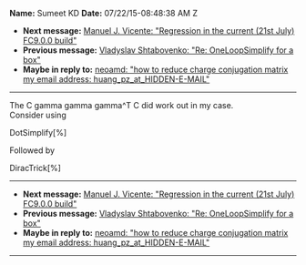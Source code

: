 **Name:** Sumeet KD
**Date:** 07/22/15-08:48:38 AM Z

  - **Next message:** [Manuel J. Vicente: "Regression in the current
    (21st July) FC9.0.0 build"](0952.html)
  - **Previous message:** [Vladyslav Shtabovenko: "Re: OneLoopSimplify
    for a box"](0950.html)
  - **Maybe in reply to:** [neoamd: "how to reduce charge conjugation
    matrix my email address: huang\_pz_at_HIDDEN-E-MAIL"](0509.html)

-----

The C gamma gamma gamma^T C did work out in my case.  
Consider using  

DotSimplify[%]  

Followed by  

DiracTrick[%]  

-----

  - **Next message:** [Manuel J. Vicente: "Regression in the current
    (21st July) FC9.0.0 build"](0952.html)
  - **Previous message:** [Vladyslav Shtabovenko: "Re: OneLoopSimplify
    for a box"](0950.html)
  - **Maybe in reply to:** [neoamd: "how to reduce charge conjugation
    matrix my email address: huang\_pz_at_HIDDEN-E-MAIL"](0509.html)

-----

